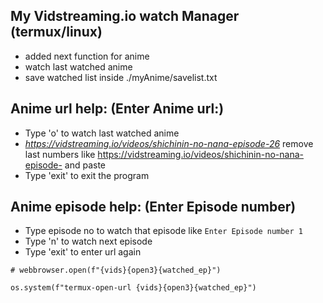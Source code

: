 ## My Vidstreaming.io watch Manager (termux/linux)
  - added next function for anime 
  - watch last watched anime
  - save watched list inside ./myAnime/savelist.txt
## Anime url help: (Enter Anime url:)
  - Type 'o' to watch last watched anime
  - _https://vidstreaming.io/videos/shichinin-no-nana-episode-26_  remove last numbers like https://vidstreaming.io/videos/shichinin-no-nana-episode- and paste
  - Type 'exit' to exit the program
## Anime episode help: (Enter Episode number)
  - Type episode no to watch that episode like `Enter Episode number 1`
  - Type 'n' to watch next episode
  - Type 'exit' to enter url again
  
  
  `# webbrowser.open(f"{vids}{open3}{watched_ep}")`
  
  `os.system(f"termux-open-url {vids}{open3}{watched_ep}")`
